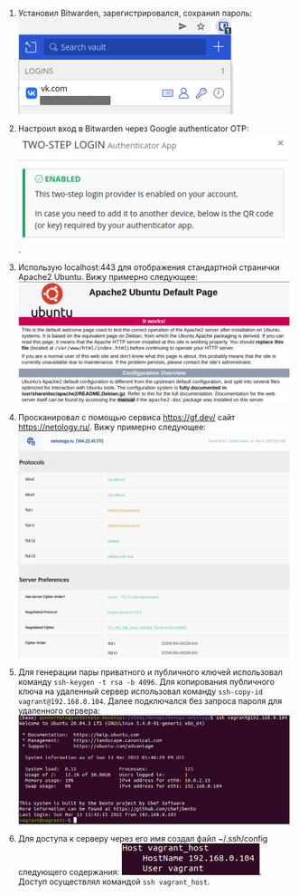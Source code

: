 1. Установил Bitwarden, зарегистрировался, сохранил пароль:
![](screenshots/bitwarden.png)

2. Настроил вход в Bitwarden через Google authenticator OTP:
![](screenshots/google_auth.png).

3. Использую localhost:443 для отображения стандартной странички Apache2 Ubuntu. Вижу примерно следующее:
![](screenshots/apache2_ssl.png)

4. Просканировал с помощью сервиса https://gf.dev/ сайт https://netology.ru/. Вижу примерно следующее:
![](screenshots/tls_vuln.png)

5. Для генерации пары приватного и публичного ключей использовал команду ```ssh-keygen -t rsa -b 4096```. Для копирования публичного ключа на удаленный сервер использовал команду ```ssh-copy-id vagrant@192.168.0.104```. Далее подключался без запроса пароля для удаленного сервера:
![](screenshots/ssh_private.png)

6. Для доступа к серверу через его имя создал файл ~/.ssh/config следующего содержания:
![](screenshots/ssh_by_servername.png). Доступ осуществлял командой ```ssh vagrant_host```.
